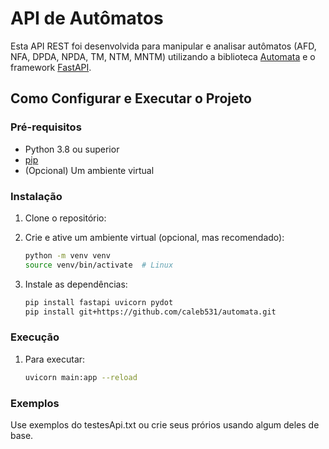# API de Autômatos

Esta API REST foi desenvolvida para manipular e analisar autômatos (AFD, NFA, DPDA, NPDA, TM, NTM, MNTM) utilizando a biblioteca [Automata](https://github.com/caleb531/automata) e o framework [FastAPI](https://fastapi.tiangolo.com/).

## Como Configurar e Executar o Projeto

### Pré-requisitos

- Python 3.8 ou superior
- [pip](https://pip.pypa.io/)
- (Opcional) Um ambiente virtual

### Instalação

1. Clone o repositório:
   
2. Crie e ative um ambiente virtual (opcional, mas recomendado):
   
   ```bash
   python -m venv venv
   source venv/bin/activate  # Linux

3. Instale as dependências:

   ```bash
   pip install fastapi uvicorn pydot
   pip install git+https://github.com/caleb531/automata.git

### Execução

1. Para executar:
   
   ```bash
   uvicorn main:app --reload

### Exemplos

Use exemplos do testesApi.txt ou crie seus prórios usando algum deles de base.

